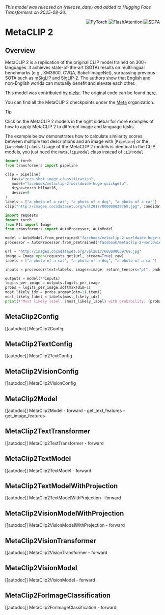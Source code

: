 <!--Copyright 2025 The HuggingFace Team. All rights reserved.

Licensed under the Apache License, Version 2.0 (the "License"); you may not use this file except in compliance with
the License. You may obtain a copy of the License at

http://www.apache.org/licenses/LICENSE-2.0

Unless required by applicable law or agreed to in writing, software distributed under the License is distributed on
an "AS IS" BASIS, WITHOUT WARRANTIES OR CONDITIONS OF ANY KIND, either express or implied. See the License for the
specific language governing permissions and limitations under the License.

⚠️ Note that this file is in Markdown but contain specific syntax for our doc-builder (similar to MDX) that may not be
rendered properly in your Markdown viewer.

-->
*This model was released on {release_date} and added to Hugging Face Transformers on 2025-08-20.*

<div style="float: right;">
    <div class="flex flex-wrap space-x-1">
        <img alt="PyTorch" src="https://img.shields.io/badge/PyTorch-DE3412?style=flat&logo=pytorch&logoColor=white">
        <img alt="FlashAttention" src="https://img.shields.io/badge/%E2%9A%A1%EF%B8%8E%20FlashAttention-eae0c8?style=flat">
        <img alt="SDPA" src="https://img.shields.io/badge/SDPA-DE3412?style=flat&logo=pytorch&logoColor=white">
    </div>
</div>

# MetaCLIP 2

## Overview

MetaCLIP 2 is a replication of the original CLIP model trained on 300+ languages. It achieves state-of-the-art (SOTA) results on multilingual benchmarks (e.g., XM3600, CVQA, Babel‑ImageNet), surpassing previous SOTA such as [mSigLIP](siglip) and [SigLIP‑2](siglip2). The authors show that English and non-English worlds can mutually benefit and elevate each other.

This model was contributed by [nielsr](https://huggingface.co/nielsr).
The original code can be found [here](https://github.com/facebookresearch/MetaCLIP).

You can find all the MetaCLIP 2 checkpoints under the [Meta](https://huggingface.co/facebook/models?search=metaclip-2) organization.

> [!TIP]
> Click on the MetaCLIP 2 models in the right sidebar for more examples of how to apply MetaCLIP 2 to different image and language tasks.

The example below demonstrates how to calculate similarity scores between multiple text descriptions and an image with [`Pipeline`] or the [`AutoModel`] class. Usage of the MetaCLIP 2 models is identical to the CLIP models, you just need the `MetaClip2Model` class instead of `CLIPModel`.

<hfoptions id="usage">
<hfoption id="Pipeline">

```py
import torch
from transformers import pipeline

clip = pipeline(
   task="zero-shot-image-classification",
   model="facebook/metaclip-2-worldwide-huge-quickgelu",
   dtype=torch.bfloat16,
   device=0
)
labels = ["a photo of a cat", "a photo of a dog", "a photo of a car"]
clip("http://images.cocodataset.org/val2017/000000039769.jpg", candidate_labels=labels)
```

</hfoption>
<hfoption id="AutoModel">

```py
import requests
import torch
from PIL import Image
from transformers import AutoProcessor, AutoModel

model = AutoModel.from_pretrained("facebook/metaclip-2-worldwide-huge-quickgelu", dtype=torch.bfloat16, attn_implementation="sdpa")
processor = AutoProcessor.from_pretrained("facebook/metaclip-2-worldwide-huge-quickgelu")

url = "http://images.cocodataset.org/val2017/000000039769.jpg"
image = Image.open(requests.get(url, stream=True).raw)
labels = ["a photo of a cat", "a photo of a dog", "a photo of a car"]

inputs = processor(text=labels, images=image, return_tensors="pt", padding=True)

outputs = model(**inputs)
logits_per_image = outputs.logits_per_image
probs = logits_per_image.softmax(dim=1)
most_likely_idx = probs.argmax(dim=1).item()
most_likely_label = labels[most_likely_idx]
print(f"Most likely label: {most_likely_label} with probability: {probs[0][most_likely_idx].item():.3f}")
```

</hfoption>
</hfoptions>

## MetaClip2Config

[[autodoc]] MetaClip2Config

## MetaClip2TextConfig

[[autodoc]] MetaClip2TextConfig

## MetaClip2VisionConfig

[[autodoc]] MetaClip2VisionConfig

## MetaClip2Model

[[autodoc]] MetaClip2Model
    - forward
    - get_text_features
    - get_image_features

## MetaClip2TextTransformer

[[autodoc]] MetaClip2TextTransformer
    - forward

## MetaClip2TextModel

[[autodoc]] MetaClip2TextModel
    - forward

## MetaClip2TextModelWithProjection

[[autodoc]] MetaClip2TextModelWithProjection
    - forward

## MetaClip2VisionModelWithProjection

[[autodoc]] MetaClip2VisionModelWithProjection
    - forward

## MetaClip2VisionTransformer

[[autodoc]] MetaClip2VisionTransformer
    - forward

## MetaClip2VisionModel

[[autodoc]] MetaClip2VisionModel
    - forward

## MetaClip2ForImageClassification

[[autodoc]] MetaClip2ForImageClassification
    - forward
